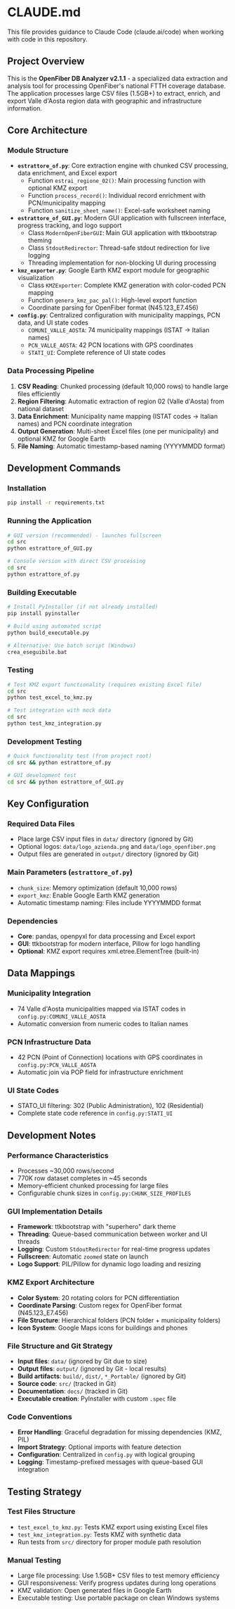 # CLAUDE.md

This file provides guidance to Claude Code (claude.ai/code) when working with code in this repository.

## Project Overview

This is the **OpenFiber DB Analyzer v2.1.1** - a specialized data extraction and analysis tool for processing OpenFiber's national FTTH coverage database. The application processes large CSV files (1.5GB+) to extract, enrich, and export Valle d'Aosta region data with geographic and infrastructure information.

## Core Architecture

### Module Structure
- **`estrattore_of.py`**: Core extraction engine with chunked CSV processing, data enrichment, and Excel export
  - Function `estrai_regione_02()`: Main processing function with optional KMZ export
  - Function `process_record()`: Individual record enrichment with PCN/municipality mapping
  - Function `sanitize_sheet_name()`: Excel-safe worksheet naming
- **`estrattore_of_GUI.py`**: Modern GUI application with fullscreen interface, progress tracking, and logo support
  - Class `ModernOpenFiberGUI`: Main GUI application with ttkbootstrap theming
  - Class `StdoutRedirector`: Thread-safe stdout redirection for live logging
  - Threading implementation for non-blocking UI during processing
- **`kmz_exporter.py`**: Google Earth KMZ export module for geographic visualization
  - Class `KMZExporter`: Complete KMZ generation with color-coded PCN mapping
  - Function `genera_kmz_pac_pal()`: High-level export function
  - Coordinate parsing for OpenFiber format (N45.123_E7.456)
- **`config.py`**: Centralized configuration with municipality mappings, PCN data, and UI state codes
  - `COMUNI_VALLE_AOSTA`: 74 municipality mappings (ISTAT → Italian names)
  - `PCN_VALLE_AOSTA`: 42 PCN locations with GPS coordinates
  - `STATI_UI`: Complete reference of UI state codes

### Data Processing Pipeline
1. **CSV Reading**: Chunked processing (default 10,000 rows) to handle large files efficiently
2. **Region Filtering**: Automatic extraction of region 02 (Valle d'Aosta) from national dataset
3. **Data Enrichment**: Municipality name mapping (ISTAT codes → Italian names) and PCN coordinate integration
4. **Output Generation**: Multi-sheet Excel files (one per municipality) and optional KMZ for Google Earth
5. **File Naming**: Automatic timestamp-based naming (YYYYMMDD format)

## Development Commands

### Installation
```bash
pip install -r requirements.txt
```

### Running the Application
```bash
# GUI version (recommended) - launches fullscreen
cd src
python estrattore_of_GUI.py

# Console version with direct CSV processing
cd src
python estrattore_of.py
```

### Building Executable
```bash
# Install PyInstaller (if not already installed)
pip install pyinstaller

# Build using automated script
python build_executable.py

# Alternative: Use batch script (Windows)
crea_eseguibile.bat
```

### Testing
```bash
# Test KMZ export functionality (requires existing Excel file)
cd src
python test_excel_to_kmz.py

# Test integration with mock data
cd src
python test_kmz_integration.py
```

### Development Testing
```bash
# Quick functionality test (from project root)
cd src && python estrattore_of.py

# GUI development test
cd src && python estrattore_of_GUI.py
```

## Key Configuration

### Required Data Files
- Place large CSV input files in `data/` directory (ignored by Git)
- Optional logos: `data/logo_azienda.png` and `data/logo_openfiber.png`
- Output files are generated in `output/` directory (ignored by Git)

### Main Parameters (`estrattore_of.py`)
- `chunk_size`: Memory optimization (default 10,000 rows)
- `export_kmz`: Enable Google Earth KMZ generation
- Automatic timestamp naming: Files include YYYYMMDD format

### Dependencies
- **Core**: pandas, openpyxl for data processing and Excel export
- **GUI**: ttkbootstrap for modern interface, Pillow for logo handling
- **Optional**: KMZ export requires xml.etree.ElementTree (built-in)

## Data Mappings

### Municipality Integration
- 74 Valle d'Aosta municipalities mapped via ISTAT codes in `config.py:COMUNI_VALLE_AOSTA`
- Automatic conversion from numeric codes to Italian names

### PCN Infrastructure Data
- 42 PCN (Point of Connection) locations with GPS coordinates in `config.py:PCN_VALLE_AOSTA`
- Automatic join via POP field for infrastructure enrichment

### UI State Codes
- STATO_UI filtering: 302 (Public Administration), 102 (Residential)
- Complete state code reference in `config.py:STATI_UI`

## Development Notes

### Performance Characteristics
- Processes ~30,000 rows/second
- 770K row dataset completes in ~45 seconds
- Memory-efficient chunked processing for large files
- Configurable chunk sizes in `config.py:CHUNK_SIZE_PROFILES`

### GUI Implementation Details
- **Framework**: ttkbootstrap with "superhero" dark theme
- **Threading**: Queue-based communication between worker and UI threads
- **Logging**: Custom `StdoutRedirector` for real-time progress updates
- **Fullscreen**: Automatic `zoomed` state on launch
- **Logo Support**: PIL/Pillow for dynamic logo loading and resizing

### KMZ Export Architecture
- **Color System**: 20 rotating colors for PCN differentiation
- **Coordinate Parsing**: Custom regex for OpenFiber format (N45.123_E7.456)
- **File Structure**: Hierarchical folders (PCN folder + municipality folders)
- **Icon System**: Google Maps icons for buildings and phones

### File Structure and Git Strategy
- **Input files**: `data/` (ignored by Git due to size)
- **Output files**: `output/` (ignored by Git - local results)
- **Build artifacts**: `build/`, `dist/`, `*_Portable/` (ignored by Git)
- **Source code**: `src/` (tracked in Git)
- **Documentation**: `docs/` (tracked in Git)
- **Executable creation**: PyInstaller with custom `.spec` file

### Code Conventions
- **Error Handling**: Graceful degradation for missing dependencies (KMZ, PIL)
- **Import Strategy**: Optional imports with feature detection
- **Configuration**: Centralized in `config.py` with logical grouping
- **Logging**: Timestamp-prefixed messages with queue-based GUI integration

## Testing Strategy

### Test Files Structure
- `test_excel_to_kmz.py`: Tests KMZ export using existing Excel files
- `test_kmz_integration.py`: Tests KMZ with synthetic data
- Run tests from `src/` directory for proper module path resolution

### Manual Testing
- Large file processing: Use 1.5GB+ CSV files to test memory efficiency
- GUI responsiveness: Verify progress updates during long operations
- KMZ validation: Open generated files in Google Earth
- Executable testing: Use portable package on clean Windows systems